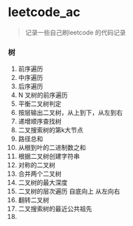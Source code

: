 # leetcode_ac
> 记录一些自己刷leetcode 的代码记录

### 树
1. 前序遍历
2. 中序遍历
3. 后序遍历
4. N 叉树的前序遍历
5. 平衡二叉树判定
6. 按层输出二叉树，从上到下，从左到右
7. 递增顺序查找树
8. 二叉搜索树的第k大节点
9. 路径总和
10. 从根到叶的二进制数之和
11. 根据二叉树创建字符串
12. 对称的二叉树
13. 合并两个二叉树
14. 二叉树的最大深度
15. 二叉树的层次遍历 自底向上 从左向右
16. 翻转二叉树
17. 二叉搜索树的最近公共祖先
18. 
